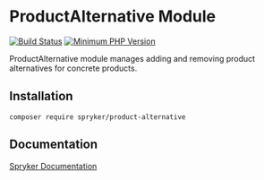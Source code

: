 # ProductAlternative Module
[![Build Status](https://travis-ci.org/spryker/product-alternative.svg)](https://travis-ci.org/spryker/product-alternative)
[![Minimum PHP Version](https://img.shields.io/badge/php-%3E%3D%207.3-8892BF.svg)](https://php.net/)

ProductAlternative module manages adding and removing product alternatives for concrete products.

## Installation

```
composer require spryker/product-alternative
```

## Documentation

[Spryker Documentation](https://academy.spryker.com/developing_with_spryker/module_guide/modules.html)
